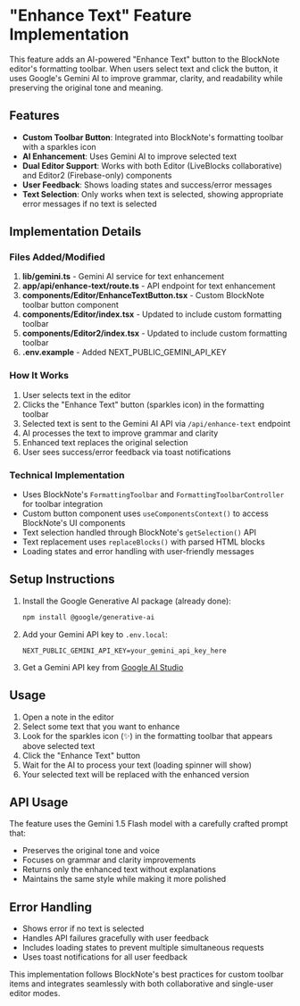 # "Enhance Text" Feature Implementation

This feature adds an AI-powered "Enhance Text" button to the BlockNote editor's formatting toolbar. When users select text and click the button, it uses Google's Gemini AI to improve grammar, clarity, and readability while preserving the original tone and meaning.

## Features

- **Custom Toolbar Button**: Integrated into BlockNote's formatting toolbar with a sparkles icon
- **AI Enhancement**: Uses Gemini AI to improve selected text
- **Dual Editor Support**: Works with both Editor (LiveBlocks collaborative) and Editor2 (Firebase-only) components
- **User Feedback**: Shows loading states and success/error messages
- **Text Selection**: Only works when text is selected, showing appropriate error messages if no text is selected

## Implementation Details

### Files Added/Modified

1. **lib/gemini.ts** - Gemini AI service for text enhancement
2. **app/api/enhance-text/route.ts** - API endpoint for text enhancement
3. **components/Editor/EnhanceTextButton.tsx** - Custom BlockNote toolbar button component
4. **components/Editor/index.tsx** - Updated to include custom formatting toolbar
5. **components/Editor2/index.tsx** - Updated to include custom formatting toolbar
6. **.env.example** - Added NEXT_PUBLIC_GEMINI_API_KEY

### How It Works

1. User selects text in the editor
2. Clicks the "Enhance Text" button (sparkles icon) in the formatting toolbar
3. Selected text is sent to the Gemini AI API via `/api/enhance-text` endpoint
4. AI processes the text to improve grammar and clarity
5. Enhanced text replaces the original selection
6. User sees success/error feedback via toast notifications

### Technical Implementation

- Uses BlockNote's `FormattingToolbar` and `FormattingToolbarController` for toolbar integration
- Custom button component uses `useComponentsContext()` to access BlockNote's UI components
- Text selection handled through BlockNote's `getSelection()` API
- Text replacement uses `replaceBlocks()` with parsed HTML blocks
- Loading states and error handling with user-friendly messages

## Setup Instructions

1. Install the Google Generative AI package (already done):
   ```bash
   npm install @google/generative-ai
   ```

2. Add your Gemini API key to `.env.local`:
   ```
   NEXT_PUBLIC_GEMINI_API_KEY=your_gemini_api_key_here
   ```

3. Get a Gemini API key from [Google AI Studio](https://makersuite.google.com/app/apikey)

## Usage

1. Open a note in the editor
2. Select some text that you want to enhance
3. Look for the sparkles icon (✨) in the formatting toolbar that appears above selected text
4. Click the "Enhance Text" button
5. Wait for the AI to process your text (loading spinner will show)
6. Your selected text will be replaced with the enhanced version

## API Usage

The feature uses the Gemini 1.5 Flash model with a carefully crafted prompt that:
- Preserves the original tone and voice
- Focuses on grammar and clarity improvements
- Returns only the enhanced text without explanations
- Maintains the same style while making it more polished

## Error Handling

- Shows error if no text is selected
- Handles API failures gracefully with user feedback
- Includes loading states to prevent multiple simultaneous requests
- Uses toast notifications for all user feedback

This implementation follows BlockNote's best practices for custom toolbar items and integrates seamlessly with both collaborative and single-user editor modes.
